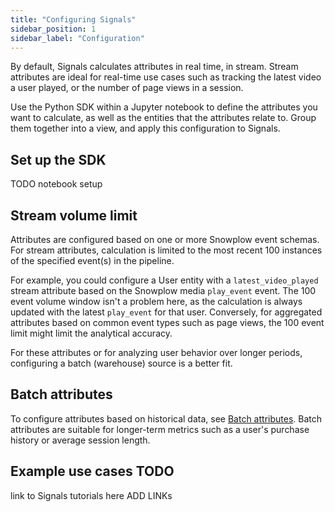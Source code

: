```yaml
---
title: "Configuring Signals"
sidebar_position: 1
sidebar_label: "Configuration"
---
```


By default, Signals calculates attributes in real time, in stream. Stream attributes are ideal for real-time use cases such as tracking the latest video a user played, or the number of page views in a session.

Use the Python SDK within a Jupyter notebook to define the attributes you want to calculate, as well as the entities that the attributes relate to. Group them together into a view, and apply this configuration to Signals.

## Set up the SDK

TODO notebook setup

## Stream volume limit

Attributes are configured based on one or more Snowplow event schemas. For stream attributes, calculation is limited to the most recent 100 instances of the specified event(s) in the pipeline.

For example, you could configure a User entity with a `latest_video_played` stream attribute based on the Snowplow media `play_event` event. The 100 event volume window isn't a problem here, as the calculation is always updated with the latest `play_event` for that user. Conversely, for aggregated attributes based on common event types such as page views, the 100 event limit might limit the analytical accuracy.

For these attributes or for analyzing user behavior over longer periods, configuring a batch (warehouse) source is a better fit.

## Batch attributes

To configure attributes based on historical data, see [Batch attributes](/docs/signals/configuration/batch-attributes/index.md). Batch attributes are suitable for longer-term metrics such as a user's purchase history or average session length.

## Example use cases TODO

link to Signals tutorials here ADD LINKs
